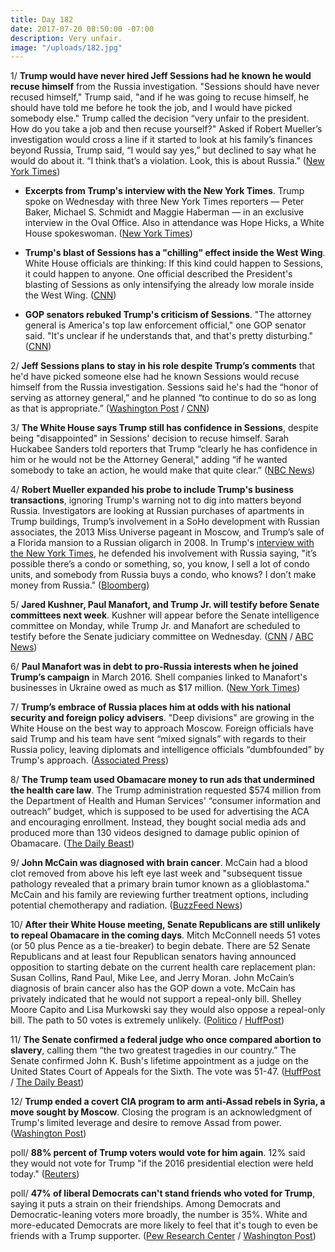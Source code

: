 ```yaml
---
title: Day 182
date: 2017-07-20 08:50:00 -07:00
description: Very unfair.
image: "/uploads/182.jpg"
---
```


1/ **Trump would have never hired Jeff Sessions had he known he would recuse himself** from the Russia investigation. "Sessions should have never recused himself," Trump said, "and if he was going to recuse himself, he should have told me before he took the job, and I would have picked somebody else." Trump called the decision “very unfair to the president. How do you take a job and then recuse yourself?" Asked if Robert Mueller’s investigation would cross a line if it started to look at his family’s finances beyond Russia, Trump said, “I would say yes,” but declined to say what he would do about it. “I think that’s a violation. Look, this is about Russia.” ([New York Times](https://www.nytimes.com/2017/07/19/us/politics/trump-interview-sessions-russia.html))

* **Excerpts from Trump's interview with the New York Times**. Trump spoke on Wednesday with three New York Times reporters — Peter Baker, Michael S. Schmidt and Maggie Haberman — in an exclusive interview in the Oval Office. Also in attendance was Hope Hicks, a White House spokeswoman. ([New York Times](https://www.nytimes.com/2017/07/19/us/politics/trump-interview-transcript.html))

* **Trump's blast of Sessions has a "chilling" effect inside the West Wing**. White House officials are thinking: If this kind could happen to Sessions, it could happen to anyone. One official described the President's blasting of Sessions as only intensifying the already low morale inside the West Wing. ([CNN](http://www.cnn.com/2017/07/20/politics/trump-loyalty-sessions-white-house/))

* **GOP senators rebuked Trump's criticism of Sessions**. "The attorney general is America's top law enforcement official," one GOP senator said. "It's unclear if he understands that, and that's pretty disturbing." ([CNN](http://www.cnn.com/2017/07/20/politics/gop-senators-donald-trump-doj/))

2/ **Jeff Sessions plans to stay in his role despite Trump’s comments** that he'd have picked someone else had he known Sessions would recuse himself from the Russia investigation. Sessions said he's had the “honor of serving as attorney general,” and he planned “to continue to do so as long as that is appropriate.” ([Washington Post](https://www.washingtonpost.com/world/national-security/attorney-general-jeff-sessions-says-he-plans-to-stay-in-role-despite-trumps-comments-about-him/2017/07/20/527e53d4-6d51-11e7-9c15-177740635e83_story.html) / [CNN](http://www.cnn.com/2017/07/20/politics/jeff-sessions-attorney-general/index.html))

3/ **The White House says Trump still has confidence in Sessions**, despite being "disappointed" in Sessions' decision to recuse himself. Sarah Huckabee Sanders told reporters that Trump “clearly he has confidence in him or he would not be the Attorney General," adding “if he wanted somebody to take an action, he would make that quite clear.” ([NBC News](http://www.nbcnews.com/politics/politics-news/ag-jeff-sessions-says-no-plans-resign-after-trump-comments-n784816))

4/ **Robert Mueller expanded his probe to include Trump's business transactions**, ignoring Trump's warning not to dig into matters beyond Russia. Investigators are looking at Russian purchases of apartments in Trump buildings, Trump’s involvement in a SoHo development with Russian associates, the 2013 Miss Universe pageant in Moscow, and Trump’s sale of a Florida mansion to a Russian oligarch in 2008. In Trump's [interview with the New York Times](https://www.nytimes.com/2017/07/19/us/politics/trump-interview-transcript.html), he defended his involvement with Russia saying, "it’s possible there’s a condo or something, so, you know, I sell a lot of condo units, and somebody from Russia buys a condo, who knows? I don’t make money from Russia." ([Bloomberg](https://www.bloomberg.com/news/articles/2017-07-20/mueller-is-said-to-expand-probe-to-trump-business-transactions))

5/ **Jared Kushner, Paul Manafort, and Trump Jr. will testify before Senate committees next week**. Kushner will appear before the Senate intelligence committee on Monday, while Trump Jr. and Manafort are scheduled to testify before the Senate judiciary committee on Wednesday. ([CNN](http://www.cnn.com/2017/07/19/politics/paul-manafort-donald-trump-jr-jared-kushner-testify/index.html) / [ABC News](http://abcnews.go.com/Politics/jared-kushner-senate-intelligence-committee-monday/story?id=48725358))

6/ **Paul Manafort was in debt to pro-Russia interests when he joined Trump’s campaign** in March 2016. Shell companies linked to Manafort's businesses in Ukraine owed as much as $17 million. ([New York Times](https://www.nytimes.com/2017/07/19/us/politics/paul-manafort-russia-trump.html))

7/ **Trump’s embrace of Russia places him at odds with his national security and foreign policy advisers**. "Deep divisions" are growing in the White House on the best way to approach Moscow. Foreign officials have said Trump and his team have sent “mixed signals” with regards to their Russia policy, leaving diplomats and intelligence officials “dumbfounded” by Trump's approach. ([Associated Press](https://apnews.com/4b4b7e380f204b45a8c3055a5d45255e/Trump's-embrace-of-Russia-making-top-advisers-wary))

8/ **The Trump team used Obamacare money to run ads that undermined the health care law**. The Trump administration requested $574 million from the Department of Health and Human Services' “consumer information and outreach” budget, which is supposed to be used for advertising the ACA and encouraging enrollment. Instead, they bought social media ads and produced more than 130 videos designed to damage public opinion of Obamacare. ([The Daily Beast](http://www.thedailybeast.com/team-trump-used-obamacare-money-to-run-ads-against-it))

9/ **John McCain was diagnosed with brain cancer**. McCain had a blood clot removed from above his left eye last week and "subsequent tissue pathology revealed that a primary brain tumor known as a glioblastoma." McCain and his family are reviewing further treatment options, including potential chemotherapy and radiation. ([BuzzFeed News](https://www.buzzfeed.com/jimdalrympleii/sen-john-mccain-has-been-diagnosed-with-brain-cancer))

10/ **After their White House meeting, Senate Republicans are still unlikely to repeal Obamacare in the coming days**. Mitch McConnell needs 51 votes (or 50 plus Pence as a tie-breaker) to begin debate. There are 52 Senate Republicans and at least four Republican senators having announced opposition to starting debate on the current health care replacement plan: Susan Collins, Rand Paul, Mike Lee, and Jerry Moran. John McCain’s diagnosis of brain cancer also has the GOP down a vote. McCain has privately indicated that he would not support a repeal-only bill. Shelley Moore Capito and Lisa Murkowski say they would also oppose a repeal-only bill. The path to 50 votes is extremely unlikely. ([Politico](http://www.politico.com/story/2017/07/20/senate-republicans-health-care-trump-240760) / [HuffPost](http://www.huffingtonpost.com/entry/senate-republicans-new-life-health-care_us_59702f8be4b0aa14ea7711b7))

11/ **The Senate confirmed a federal judge who once compared abortion to slavery**, calling them “the two greatest tragedies in our country.” The Senate confirmed John K. Bush's lifetime appointment as a judge on the United States Court of Appeals for the Sixth. The vote was 51-47. ([HuffPost](http://www.huffingtonpost.com/entry/john-bush-judge-trump-abortion_us_596f960be4b01696c6a239f6) / [The Daily Beast](http://www.thedailybeast.com/trumps-judicial-pick-john-bush-lies-to-the-senate-about-comparing-abortion-to-slavery))

12/ **Trump ended a covert CIA program to arm anti-Assad rebels in Syria, a move sought by Moscow**. Closing the program is an acknowledgment of Trump's limited leverage and desire to remove Assad from power. ([Washington Post](https://www.washingtonpost.com/world/national-security/trump-ends-covert-cia-program-to-arm-anti-assad-rebels-in-syria-a-move-sought-by-moscow/2017/07/19/b6821a62-6beb-11e7-96ab-5f38140b38cc_story.html))

poll/ **88% percent of Trump voters would vote for him again**. 12% said they would not vote for Trump "if the 2016 presidential election were held today." ([Reuters](https://www.reuters.com/article/us-usa-trump-poll-idUSKBN1A5127))

poll/ **47% of liberal Democrats can't stand friends who voted for Trump**, saying it puts a strain on their friendships. Among Democrats and Democratic-leaning voters more broadly, the number is 35%. White and more-educated Democrats are more likely to feel that it's tough to even be friends with a Trump supporter. ([Pew Research Center](http://www.people-press.org/2017/07/20/since-trumps-election-increased-attention-to-politics-especially-among-women/) / [Washington Post](https://www.washingtonpost.com/news/the-fix/wp/2017/07/20/half-of-liberals-cant-even-stand-to-be-around-trump-supporters/))